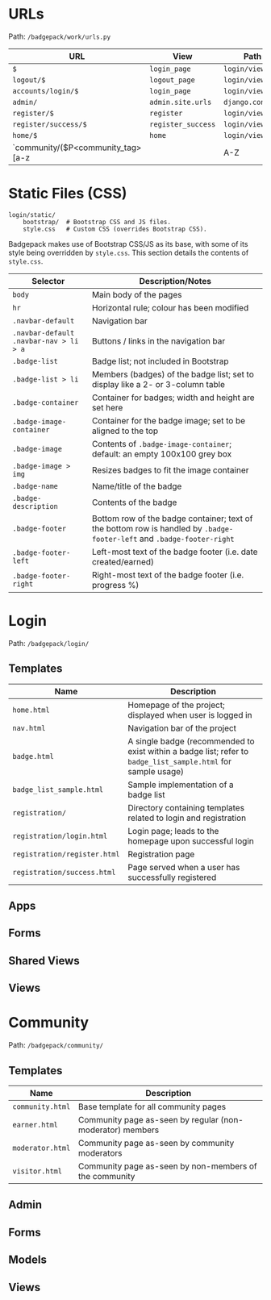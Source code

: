 # URLs

Path: `/badgepack/work/urls.py`

URL | View | Path
--- | --- | ---
`$`   | `login_page` | `login/views.py`
`logout/$` | `logout_page` | `login/views.py`
`accounts/login/$` | `login_page` | `login/views.py`
`admin/` | `admin.site.urls` | `django.contrib`
`register/$` | `register` | `login/views.py`
`register/success/$` | `register_success` | `login/views.py`
`home/$` | `home` | `login/views.py`
`community/($P<community_tag>[a-z||A-Z||0-9]+)$` | `community` | `community/views.py`


# Static Files (CSS)

    login/static/
        bootstrap/  # Bootstrap CSS and JS files.
        style.css   # Custom CSS (overrides Bootstrap CSS).

Badgepack makes use of Bootstrap CSS/JS as its base, with some of its style being overridden by `style.css`. This section details the contents of `style.css`.

Selector | Description/Notes
--- | ---
`body` | Main body of the pages |
`hr` | Horizontal rule; colour has been modified
`.navbar-default` | Navigation bar
`.navbar-default .navbar-nav > li > a` | Buttons / links in the navigation bar
`.badge-list` | Badge list; not included in Bootstrap
`.badge-list > li` | Members (badges) of the badge list; set to display like a 2- or 3-column table
`.badge-container` | Container for badges; width and height are set here
`.badge-image-container` | Container for the badge image; set to be aligned to the top
`.badge-image` | Contents of `.badge-image-container`; default: an empty 100x100 grey box
`.badge-image > img` | Resizes badges to fit the image container
`.badge-name` | Name/title of the badge
`.badge-description` | Contents of the badge
`.badge-footer` | Bottom row of the badge container; text of the bottom row is handled by `.badge-footer-left` and `.badge-footer-right`
`.badge-footer-left` | Left-most text of the badge footer (i.e. date created/earned)
`.badge-footer-right` | Right-most text of the badge footer (i.e. progress %)


# Login

Path: `/badgepack/login/`

## Templates

Name | Description
--- | ---
`home.html` | Homepage of the project; displayed when user is logged in
`nav.html` | Navigation bar of the project
`badge.html` | A single badge (recommended to exist within a badge list; refer to `badge_list_sample.html` for sample usage)
`badge_list_sample.html` | Sample implementation of a badge list
`registration/` | Directory containing templates related to login and registration
`registration/login.html` | Login page; leads to the homepage upon successful login
`registration/register.html` | Registration page
`registration/success.html` | Page served when a user has successfully registered

## Apps

## Forms

## Shared Views

## Views

# Community

Path: `/badgepack/community/`

## Templates

Name | Description
--- | ---
`community.html` | Base template for all community pages
`earner.html` | Community page as-seen by regular (non-moderator) members
`moderator.html` | Community page as-seen by community moderators
`visitor.html` | Community page as-seen by non-members of the community

## Admin

## Forms

## Models

## Views

